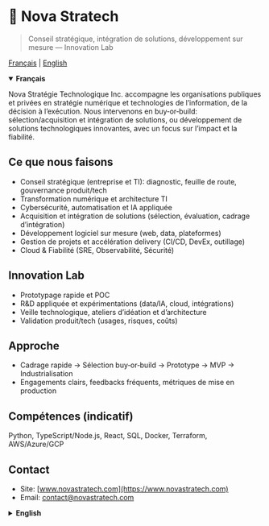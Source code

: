 # 👋 Nova Stratech

> Conseil stratégique, intégration de solutions, développement sur mesure — Innovation Lab

[Français](#fran%C3%A7ais) | [English](#english)

<details open>
<summary id="fran%C3%A7ais"><strong>Français</strong></summary>

Nova Stratégie Technologique Inc. accompagne les organisations publiques et privées en stratégie numérique et technologies de l’information, de la décision à l’exécution. Nous intervenons en buy‑or‑build: sélection/acquisition et intégration de solutions, ou développement de solutions technologiques innovantes, avec un focus sur l’impact et la fiabilité.

## Ce que nous faisons
- Conseil stratégique (entreprise et TI): diagnostic, feuille de route, gouvernance produit/tech
- Transformation numérique et architecture TI
- Cybersécurité, automatisation et IA appliquée
- Acquisition et intégration de solutions (sélection, évaluation, cadrage d’intégration)
- Développement logiciel sur mesure (web, data, plateformes)
- Gestion de projets et accélération delivery (CI/CD, DevEx, outillage)
- Cloud & Fiabilité (SRE, Observabilité, Sécurité)

## Innovation Lab
- Prototypage rapide et POC
- R&D appliquée et expérimentations (data/IA, cloud, intégrations)
- Veille technologique, ateliers d’idéation et d’architecture
- Validation produit/tech (usages, risques, coûts)

## Approche
- Cadrage rapide → Sélection buy‑or‑build → Prototype → MVP → Industrialisation
- Engagements clairs, feedbacks fréquents, métriques de mise en production

## Compétences (indicatif)
Python, TypeScript/Node.js, React, SQL, Docker, Terraform, AWS/Azure/GCP

## Contact
- Site: [www.novastratech.com](https://www.novastratech.com)
- Email: [contact@novastratech.com](mailto:contact@novastratech.com)

</details>

<details>
<summary id="english"><strong>English</strong></summary>

Nova Stratégie Technologique Inc. helps public and private organizations with digital and IT strategy—from decision to execution. We operate buy‑or‑build: solution selection/acquisition and integration, or custom development of innovative software, with a focus on impact and reliability.

## Services
- Strategic advisory (business and IT): assessment, roadmap, product/tech governance
- Digital transformation and IT architecture
- Cybersecurity, automation, and applied AI
- Solution acquisition & integration (selection, evaluation, integration scoping)
- Custom software development (web, data, platforms)
- Project delivery and acceleration (CI/CD, DevEx, tooling)
- Cloud & Reliability (SRE, Observability, Security)

## Innovation Lab
- Rapid prototyping and proofs of concept
- Applied R&D and experiments (data/AI, cloud, integrations)
- Tech scouting, ideation and architecture workshops
- Product/tech validation (usability, risks, costs)

## Approach
- Rapid framing → Buy‑or‑build selection → Prototype → MVP → Industrialization
- Clear commitments, frequent feedback, production-readiness metrics

## Skills (indicative)
Python, TypeScript/Node.js, React, SQL, Docker, Terraform, AWS/Azure/GCP

## Contact
- Website: [www.novastratech.com](https://www.novastratech.com)
- Email: [contact@novastratech.com](mailto:contact@novastratech.com)

</details>
